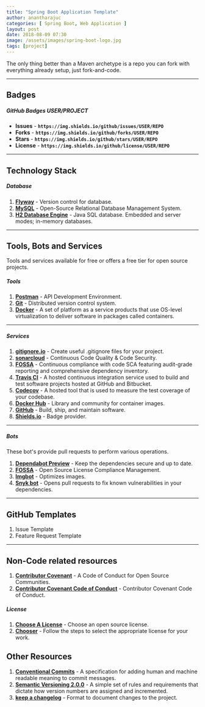 ```yaml
---
title: "Spring Boot Application Template"
author: anantharajuc
categories: [ Spring Boot, Web Application ]
layout: post
date: 2018-08-09 07:30
image: /assets/images/spring-boot-logo.jpg
tags: [project]
---
```


The only thing better than a Maven archetype is a repo you can fork with everything already setup, just fork-and-code.

---

## Badges

##### GitHub Badges USER/PROJECT

*	**Issues** - **`https://img.shields.io/github/issues/USER/REPO`**  
*	**Forks** - **`https://img.shields.io/github/forks/USER/REPO`**  
*	**Stars** - **`https://img.shields.io/github/stars/USER/REPO`**  
*	**License** - **`https://img.shields.io/github/license/USER/REPO`**  

---

## Technology Stack

##### Database

1. **<a href="https://flywaydb.org/" target="_blank" >Flyway</a>** - Version control for database.  
2. **<a href="https://www.mysql.com/" target="_blank" >MySQL</a>** - Open-Source Relational Database Management System. 
3. **<a href="https://www.h2database.com/html/main.html" target="_blank" >H2 Database Engine</a>** - Java SQL database. Embedded and server modes; in-memory databases.  

---

## Tools, Bots and Services

Tools and services available for free or offers a free tier for open source projects.

##### Tools

1. **<a href="https://www.postman.com/" target="_blank" >Postman</a>** - API Development Environment.  
2. **<a href="https://git-scm.com/" target="_blank" >Git</a>** - Distributed version control system.  
3. **<a href="https://www.docker.com/" target="_blank" >Docker</a>** - A set of platform as a service products that use OS-level virtualization to deliver software in packages called containers.  

---

##### Services

1. **<a href="https://www.toptal.com/developers/gitignore/api/maven,java,eclipse,intellij,netbeans,visualstudiocode" target="_blank" >gitignore.io</a>** - Create useful .gitignore files for your project.  
2. **<a href="https://sonarcloud.io/" target="_blank" >sonarcloud</a>** - Continuous Code Quality & Code Security.  
3. **<a href="https://fossa.com/product/open-source-license-compliance" target="_blank" >FOSSA</a>** - Continuous compliance with code SCA featuring audit-grade reporting and comprehensive dependency inventory.  
4. **<a href="https://travis-ci.org/" target="_blank" >Travis CI</a>** - A hosted continuous integration service used to build and test software projects hosted at GitHub and Bitbucket.  
5. **<a href="https://about.codecov.io/" target="_blank" >Codecov</a>** - A hosted tool that is used to measure the test coverage of your codebase.  
6. **<a href="https://hub.docker.com/" target="_blank" >Docker Hub</a>** - Library and community for container images.  
7. **<a href="https://sonarcloud.io/" target="_blank" >GitHub</a>** - Build, ship, and maintain software.  
8. **<a href="https://shields.io/" target="_blank" >Shields.io</a>** - Badge provider.  

---

##### Bots

These bot's provide pull requests to perform various operations.

1. **<a href="https://github.com/apps/dependabot-preview" target="_blank" >Dependabot Preview</a>** - Keep the dependencies secure and up to date.  
2. **<a href="https://fossa.com/product/open-source-license-compliance" target="_blank" >FOSSA</a>** - Open Source License Compliance Management.  
3. **<a href="https://imgbot.net/" target="_blank" >Imgbot</a>** - Optimizes images.  
4. **<a href="https://github.com/snyk-bot" target="_blank" >Snyk bot</a>** - Opens pull requests to fix known vulnerabilities in your dependencies. 

---

## GitHub Templates

1. Issue Template
2. Feature Request Template

---

## Non-Code related resources

1. **<a href="https://www.contributor-covenant.org/" target="_blank" >Contributor Covenant</a>** - A Code of Conduct for Open Source Communities.  
2. **<a href="https://www.contributor-covenant.org/version/2/0/code_of_conduct/" target="_blank" >Contributor Covenant Code of Conduct</a>** - Contributor Covenant Code of Conduct.  

##### License

1. **<a href="https://choosealicense.com/" target="_blank" >Choose A License</a>** - Choose an open source license.  
2. **<a href="https://chooser-beta.creativecommons.org/" target="_blank" >Chooser</a>** - Follow the steps to select the appropriate license for your work.  

## Other Resources

1. **<a href="https://www.conventionalcommits.org/en/v1.0.0/" target="_blank" >Conventional Commits</a>** - A specification for adding human and machine readable meaning to commit messages.  
2. **<a href="https://semver.org/" target="_blank" >Semantic Versioning 2.0.0</a>** - A simple set of rules and requirements that dictate how version numbers are assigned and incremented.  
3. **<a href="https://keepachangelog.com/en/1.0.0/" target="_blank" >keep a changelog</a>** - Format to document changes to the project.  
